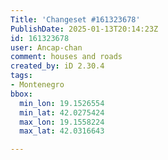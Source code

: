 ```yaml
---
Title: 'Changeset #161323678'
PublishDate: 2025-01-13T20:14:23Z
id: 161323678
user: Ancap-chan
comment: houses and roads
created_by: iD 2.30.4
tags:
- Montenegro
bbox:
  min_lon: 19.1526554
  min_lat: 42.0275424
  max_lon: 19.1558224
  max_lat: 42.0316643

---
```

